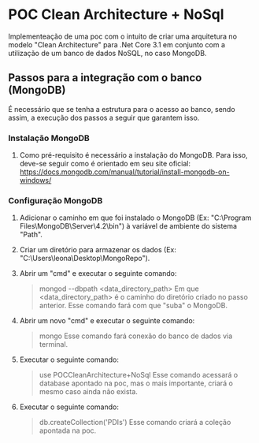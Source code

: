 # POC Clean Architecture + NoSql
Implementeação de uma poc com o intuito de criar uma arquitetura no modelo "Clean Architecture" para .Net Core 3.1 em conjunto com a utilização de um banco de dados NoSQL, no caso MongoDB.

## Passos para a integração com o banco (MongoDB)
É necessário que se tenha a estrutura para o acesso ao banco, sendo assim, a execução dos passos a seguir que garantem isso.

### Instalação MongoDB

1. Como pré-requisito é necessário a instalação do MongoDB. Para isso, deve-se seguir como é orientado em seu site oficial: https://docs.mongodb.com/manual/tutorial/install-mongodb-on-windows/

### Configuração MongoDB

1. Adicionar o caminho em que foi instalado o MongoDB (Ex: "C:\Program Files\MongoDB\Server\4.2\bin") à variável de ambiente do sistema "Path".

2. Criar um diretório para armazenar os dados (Ex: "C:\Users\leona\Desktop\MongoRepo").

3. Abrir um "cmd" e executar o seguinte comando:
   > mongod --dbpath <data_directory_path>
   Em que <data_directory_path> é o caminho do diretório criado no passo anterior.
   Esse comando fará com que "suba" o MongoDB.

4. Abrir um novo "cmd" e executar o seguinte comando:
   > mongo
   Esse comando fará conexão do banco de dados via terminal.

5. Executar o seguinte comando:
   > use POCCleanArchitecture+NoSql
   Esse comando acessará o database apontado na poc, mas o mais importante, criará o mesmo caso ainda não exista.

6. Executar o seguinte comando:
    > db.createCollection('PDIs')
   Esse comando criará a coleção apontada na poc.
      
